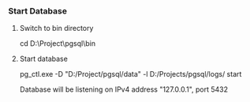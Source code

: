 ### Start Database
1. Switch to bin directory
   
   cd D:\Project\pgsql\bin

2. Start database
   
   pg_ctl.exe -D  "D:/Project/pgsql/data" -l D:/Projects/pgsql/logs/ start

   Database will be listening on IPv4 address "127.0.0.1", port 5432